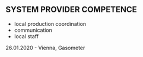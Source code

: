 ## SYSTEM PROVIDER COMPETENCE

+ local production coordination
+ communication
+ local staff

26.01.2020 - Vienna, Gasometer
